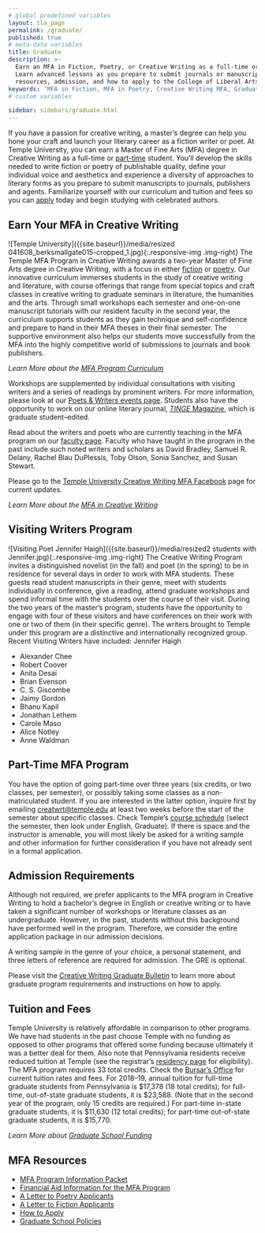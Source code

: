 ```yaml
---
# global predefined variables
layout: tla_page
permalink: /graduate/
published: true
# meta-data variables
title: Graduate
description: >-
  Earn an MFA in Fiction, Poetry, or Creative Writing as a full-time or part-time student in our graduate program.
  Learn advanced lessons as you prepare to submit journals or manuscripts. Learn more about tuition and fees,
  resources, admission, and how to apply to the College of Liberal Arts at Temple University!
keywords: 'MFA in Fiction, MFA in Poetry, Creative Writing MFA, Graduate Program, tuition, admission, resources'
# custom variables

sidebar: sidebars/graduate.html
---
```

If you have a passion for creative writing, a master’s degree can help you hone your craft and launch your literary career as a fiction writer or poet. At Temple University, you can earn a Master of Fine Arts (MFA) degree in Creative Writing as a full-time or [part-time](#part-time-mfa-program) student. You’ll develop the skills needed to write fiction or poetry of publishable quality, define your individual voice and aesthetics and experience a diversity of approaches to literary forms as you prepare to submit manuscripts to journals, publishers and agents. Familiarize yourself with our curriculum and tuition and fees so you can [apply](#admission-requirements) today and begin studying with celebrated authors.

## Earn Your MFA in Creative Writing
![Temple University]({{site.baseurl}}/media/resized 041608_berksmallgate015-cropped_1.jpg){:.responsive-img .img-right}
The Temple MFA Program in Creative Writing awards a two-year Master of Fine Arts degree in Creative Writing, with a focus in either [fiction](https://drive.google.com/file/d/1Kk8DZhAOcbIhuL0EeSQHehrnEPPR-x7L/view?usp=sharing) or [poetry](https://drive.google.com/file/d/1doJMLWXAl5FsLA0rRvYOD--HyztmI1YG/view?usp=sharing). Our innovative curriculum immerses students in the study of creative writing and literature, with course offerings that range from special topics and craft classes in creative writing to graduate seminars in literature, the humanities and the arts. Through small workshops each semester and one-on-one manuscript tutorials with our resident faculty in the second year, the curriculum supports students as they gain technique and self-confidence and prepare to hand in their MFA theses in their final semester. The supportive environment also helps our students move successfully from the MFA into the highly competitive world of submissions to journals and book publishers.

_Learn More about the [MFA Program Curriculum](http://bulletin.temple.edu/graduate/scd/cla/creative-writing-mfa/#programrequirementstext)_

Workshops are supplemented by individual consultations with visiting writers and a series of readings by prominent writers. For more information, please look at our [Poets & Writers events page](https://www.cla.temple.edu/creative-writing/poets-and-writers/). Students also have the opportunity to work on our online literary journal, [_TINGE_ Magazine](http://www.tingemagazine.org/), which is graduate student–edited.

Read about the writers and poets who are currently teaching in the MFA program on our [faculty page](https://www.cla.temple.edu/creative-writing/faculty/). Faculty who have taught in the program in the past include such noted writers and scholars as David Bradley, Samuel R. Delany, Rachel Blau DuPlessis, Toby Olson, Sonia Sanchez, and Susan Stewart.

Please go to the [Temple University Creative Writing MFA Facebook](https://www.facebook.com/templecreativewriting/) page for current updates.

_Learn More about the [MFA in Creative Writing](https://drive.google.com/file/d/1v3P8b05cSRG1t2QtU3J-fAlDP7OeVpXP/view?usp=sharing)_

## Visiting Writers Program
![Visiting Poet Jennifer Haigh]({{site.baseurl}}/media/resized2 students with Jennifer.jpg){:.responsive-img .img-right}
The Creative Writing Program invites a distinguished novelist (in the fall) and poet (in the spring) to be in residence for several days in order to work with MFA students. These guests read student manuscripts in their genre, meet with students individually in conference, give a reading, attend graduate workshops and spend informal time with the students over the course of their visit. During the two years of the master’s program, students have the opportunity to engage with four of these visitors and have conferences on their work with one or two of them (in their specific genre). The writers brought to Temple under this program are a distinctive and internationally recognized group. Recent Visiting Writers have included:
Jennifer Haigh
- Alexander Chee
- Robert Coover
- Anita Desai
- Brian Evenson
- C. S. Giscombe
- Jaimy Gordon
- Bhanu Kapil
- Jonathan Lethem
- Carole Maso
- Alice Notley
- Anne Waldman

## Part-Time MFA Program
You have the option of going part-time over three years (six credits, or two classes, per semester), or possibly taking some classes as a non-matriculated student. If you are interested in the latter option, inquire first by emailing [creatwrt@temple.edu](mailto:creatwrt@temple.edu) at least two weeks before the start of the semester about specific classes. Check Temple’s [course schedule](http://www.temple.edu/apply/common/cdcheck.asp) (select the semester, then look under English, Graduate). If there is space and the instructor is amenable, you will most likely be asked for a writing sample and other information for further consideration if you have not already sent in a formal application.

## Admission Requirements
Although not required, we prefer applicants to the MFA program in Creative Writing to hold a bachelor’s degree in English or creative writing or to have taken a significant number of workshops or literature classes as an undergraduate. However, in the past, students without this background have performed well in the program. Therefore, we consider the entire application package in our admission decisions.

A writing sample in the genre of your choice, a personal statement, and three letters of reference are required for admission. The GRE is optional.

Please visit the [Creative Writing Graduate Bulletin](http://bulletin.temple.edu/graduate/scd/cla/creative-writing-mfa/#admissiontext) to learn more about graduate program requirements and instructions on how to apply.

## Tuition and Fees
Temple University is relatively affordable in comparison to other programs. We have had students in the past choose Temple with no funding as opposed to other programs that offered some funding because ultimately it was a better deal for them. Also note that Pennsylvania residents receive reduced tuition at Temple (see the registrar’s [residency page](http://www.temple.edu/registrar/students/registration/residency/) for eligibility). The MFA program requires 33 total credits. Check the [Bursar’s Office](http://www.temple.edu/bursar/about/tuitionrates.htm) for current tuition rates and fees. For 2018–19, annual tuition for full-time graduate students from Pennsylvania is $17,378 (18 total credits); for full-time, out-of-state graduate students, it is $23,588. (Note that in the second year of the program, only 15 credits are required.) For part-time in-state graduate students, it is $11,630 (12 total credits); for part-time out-of-state graduate students, it is $15,770.

_Learn More about [Graduate School Funding](http://www.temple.edu/grad/finances/index.htm)_

## MFA Resources
- [MFA Program Information Packet](https://drive.google.com/file/d/1v3P8b05cSRG1t2QtU3J-fAlDP7OeVpXP/view?usp=sharing)
- [Financial Aid Information for the MFA Program](https://drive.google.com/file/d/11DAg6RU81g9er_rfpcoo5z9iYTiFjUsX/view?usp=sharing)
- [A Letter to Poetry Applicants](https://drive.google.com/file/d/1doJMLWXAl5FsLA0rRvYOD--HyztmI1YG/view)
- [A Letter to Fiction Applicants](https://drive.google.com/file/d/1Kk8DZhAOcbIhuL0EeSQHehrnEPPR-x7L/view)
- [How to Apply](http://bulletin.temple.edu/graduate/scd/cla/creative-writing-mfa/#admissiontext)
- [Graduate School Policies](http://www.temple.edu/grad/policies/index.htm)
